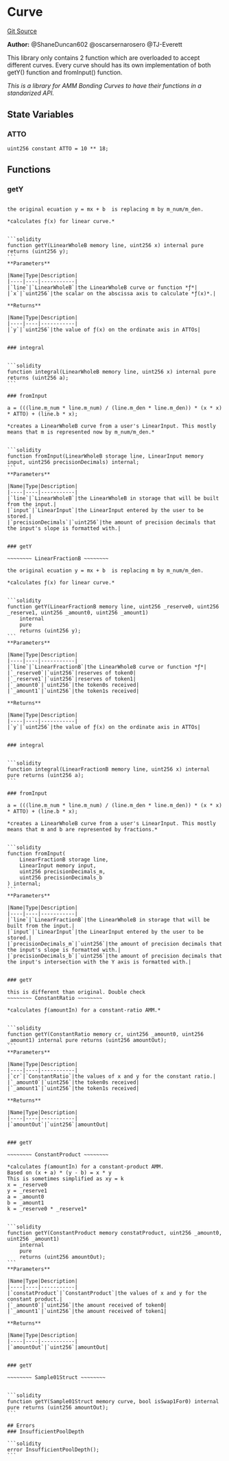 # Curve
[Git Source](https://github.com/thrackle-io/tron/blob/ee06788a23623ed28309de5232eaff934d34a0fe/src/client/liquidity/calculators/libraries/Curve.sol)

**Author:**
@ShaneDuncan602 @oscarsernarosero @TJ-Everett

This library only contains 2 function which are overloaded to accept different curves.
Every curve should has its own implementation of both getY() function and fromInput() function.

*This is a library for AMM Bonding Curves to have their functions in a standarized API.*


## State Variables
### ATTO

```solidity
uint256 constant ATTO = 10 ** 18;
```


## Functions
### getY

~~~~~~~~ LinearWholeB ~~~~~~~~

the original ecuation y = mx + b  is replacing m by m_num/m_den.

*calculates ƒ(x) for linear curve.*


```solidity
function getY(LinearWholeB memory line, uint256 x) internal pure returns (uint256 y);
```
**Parameters**

|Name|Type|Description|
|----|----|-----------|
|`line`|`LinearWholeB`|the LinearWholeB curve or function *ƒ*|
|`x`|`uint256`|the scalar on the abscissa axis to calculate *ƒ(x)*.|

**Returns**

|Name|Type|Description|
|----|----|-----------|
|`y`|`uint256`|the value of ƒ(x) on the ordinate axis in ATTOs|


### integral


```solidity
function integral(LinearWholeB memory line, uint256 x) internal pure returns (uint256 a);
```

### fromInput

a = (((line.m_num * line.m_num) / (line.m_den * line.m_den)) * (x * x) * ATTO) + (line.b * x);

*creates a LinearWholeB curve from a user's LinearInput. This mostly means that m is represented now by m_num/m_den.*


```solidity
function fromInput(LinearWholeB storage line, LinearInput memory input, uint256 precisionDecimals) internal;
```
**Parameters**

|Name|Type|Description|
|----|----|-----------|
|`line`|`LinearWholeB`|the LinearWholeB in storage that will be built from the input.|
|`input`|`LinearInput`|the LinearInput entered by the user to be stored.|
|`precisionDecimals`|`uint256`|the amount of precision decimals that the input's slope is formatted with.|


### getY

~~~~~~~~ LinearFractionB ~~~~~~~~

the original ecuation y = mx + b  is replacing m by m_num/m_den.

*calculates ƒ(x) for linear curve.*


```solidity
function getY(LinearFractionB memory line, uint256 _reserve0, uint256 _reserve1, uint256 _amount0, uint256 _amount1)
    internal
    pure
    returns (uint256 y);
```
**Parameters**

|Name|Type|Description|
|----|----|-----------|
|`line`|`LinearFractionB`|the LinearWholeB curve or function *ƒ*|
|`_reserve0`|`uint256`|reserves of token0|
|`_reserve1`|`uint256`|reserves of token1|
|`_amount0`|`uint256`|the token0s received|
|`_amount1`|`uint256`|the token1s received|

**Returns**

|Name|Type|Description|
|----|----|-----------|
|`y`|`uint256`|the value of ƒ(x) on the ordinate axis in ATTOs|


### integral


```solidity
function integral(LinearFractionB memory line, uint256 x) internal pure returns (uint256 a);
```

### fromInput

a = (((line.m_num * line.m_num) / (line.m_den * line.m_den)) * (x * x) * ATTO) + (line.b * x);

*creates a LinearWholeB curve from a user's LinearInput. This mostly means that m and b are represented by fractions.*


```solidity
function fromInput(
    LinearFractionB storage line,
    LinearInput memory input,
    uint256 precisionDecimals_m,
    uint256 precisionDecimals_b
) internal;
```
**Parameters**

|Name|Type|Description|
|----|----|-----------|
|`line`|`LinearFractionB`|the LinearWholeB in storage that will be built from the input.|
|`input`|`LinearInput`|the LinearInput entered by the user to be stored.|
|`precisionDecimals_m`|`uint256`|the amount of precision decimals that the input's slope is formatted with.|
|`precisionDecimals_b`|`uint256`|the amount of precision decimals that the input's intersection with the Y axis is formatted with.|


### getY

this is different than original. Double check
~~~~~~~~ ConstantRatio ~~~~~~~~

*calculates ƒ(amountIn) for a constant-ratio AMM.*


```solidity
function getY(ConstantRatio memory cr, uint256 _amount0, uint256 _amount1) internal pure returns (uint256 amountOut);
```
**Parameters**

|Name|Type|Description|
|----|----|-----------|
|`cr`|`ConstantRatio`|the values of x and y for the constant ratio.|
|`_amount0`|`uint256`|the token0s received|
|`_amount1`|`uint256`|the token1s received|

**Returns**

|Name|Type|Description|
|----|----|-----------|
|`amountOut`|`uint256`|amountOut|


### getY

~~~~~~~~ ConstantProduct ~~~~~~~~

*calculates ƒ(amountIn) for a constant-product AMM.
Based on (x + a) * (y - b) = x * y
This is sometimes simplified as xy = k
x = _reserve0
y = _reserve1
a = _amount0
b = _amount1
k = _reserve0 * _reserve1*


```solidity
function getY(ConstantProduct memory constatProduct, uint256 _amount0, uint256 _amount1)
    internal
    pure
    returns (uint256 amountOut);
```
**Parameters**

|Name|Type|Description|
|----|----|-----------|
|`constatProduct`|`ConstantProduct`|the values of x and y for the constant product.|
|`_amount0`|`uint256`|the amount received of token0|
|`_amount1`|`uint256`|the amount received of token1|

**Returns**

|Name|Type|Description|
|----|----|-----------|
|`amountOut`|`uint256`|amountOut|


### getY

~~~~~~~~ Sample01Struct ~~~~~~~~


```solidity
function getY(Sample01Struct memory curve, bool isSwap1For0) internal pure returns (uint256 amountOut);
```

## Errors
### InsufficientPoolDepth

```solidity
error InsufficientPoolDepth();
```


